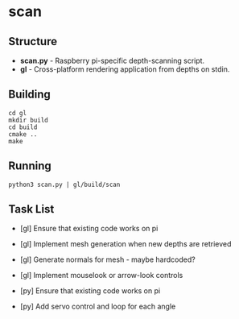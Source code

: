 # scan

## Structure

 * **scan.py** - Raspberry pi-specific depth-scanning script.
 * **gl** - Cross-platform rendering application from depths on stdin.

## Building

```
cd gl
mkdir build
cd build
cmake ..
make
```

## Running

```
python3 scan.py | gl/build/scan
```

## Task List

 * [gl] Ensure that existing code works on pi
 * [gl] Implement mesh generation when new depths are retrieved
 * [gl] Generate normals for mesh - maybe hardcoded?
 * [gl] Implement mouselook or arrow-look controls


 * [py] Ensure that existing code works on pi
 * [py] Add servo control and loop for each angle
